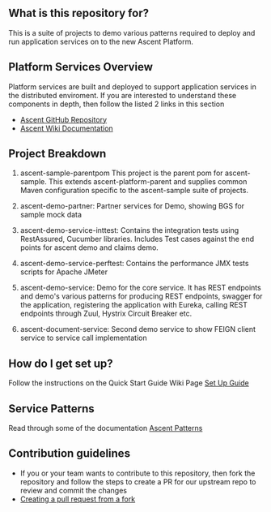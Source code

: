 
## What is this repository for? ##

This is a suite of projects to demo various patterns required to deploy and run application services on to the new Ascent Platform.  

## Platform Services Overview ##

Platform services are built and deployed to support application services in the distributed enviroment. If you are interested to understand these components in depth, then follow the listed 2 links in this section

* [Ascent GitHub Repository](https://github.com/department-of-veterans-affairs/ascent.git)
* [Ascent Wiki Documentation](https://github.com/department-of-veterans-affairs/ascent/wiki)

## Project Breakdown ##

1. ascent-sample-parentpom This project is the parent pom for ascent-sample. This extends ascent-platform-parent and supplies common Maven configuration specific to the ascent-sample suite of projects.

1. ascent-demo-partner: Partner services for Demo, showing BGS for sample mock data

2. ascent-demo-service-inttest: Contains the integration tests using RestAssured, Cucumber libraries. Includes Test cases against the end points for ascent demo and claims demo. 

3. ascent-demo-service-perftest: Contains the performance JMX tests scripts for Apache JMeter

4. ascent-demo-service: Demo for the core service.  It has REST endpoints and demo's various patterns for producing REST endpoints, swagger for the application, registering the application with Eureka, calling REST endpoints through Zuul, Hystrix Circuit Breaker etc.  

5. ascent-document-service: Second demo service to show FEIGN client service to service call implementation

## How do I get set up? ##

Follow the instructions on the Quick Start Guide Wiki Page [Set Up Guide](https://github.com/department-of-veterans-affairs/ascent-sample/wiki/DEV-:-Quick-Start-Guide-for-Ascent-Sample)
  
## Service Patterns ##

Read through some of the documentation [Ascent Patterns](https://github.com/department-of-veterans-affairs/ascent-platform/wiki#patterns)

## Contribution guidelines ## 
* If you or your team wants to contribute to this repository, then fork the repository and follow the steps to create a PR for our upstream repo to review and commit the changes
* [Creating a pull request from a fork](https://help.github.com/articles/creating-a-pull-request-from-a-fork/)
	
